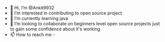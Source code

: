 - 👋 Hi, I’m @Ankit9932
- 👀 I’m interested in contributing to open source project
- 🌱 I’m currently learning java 
- 💞️ I’m looking to collaborate on beginners level open source projects just to gain some confidence about it's working
- 📫 How to reach me - 

<!---
Ankit9932/Ankit9932 is a ✨ special ✨ repository because its `README.md` (this file) appears on your GitHub profile.
You can click the Preview link to take a look at your changes.
--->
